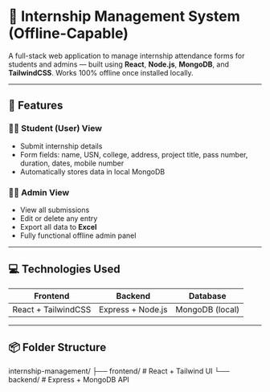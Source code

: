 # 📝 Internship Management System (Offline-Capable)

A full-stack web application to manage internship attendance forms for students and admins — built using **React**, **Node.js**, **MongoDB**, and **TailwindCSS**. Works 100% offline once installed locally.

---

## 🌟 Features

### 👨‍🎓 Student (User) View
- Submit internship details
- Form fields: name, USN, college, address, project title, pass number, duration, dates, mobile number
- Automatically stores data in local MongoDB

### 🧑‍💼 Admin View
- View all submissions
- Edit or delete any entry
- Export all data to **Excel**
- Fully functional offline admin panel

---

## 💻 Technologies Used

| Frontend             | Backend         | Database       |
|----------------------|------------------|----------------|
| React + TailwindCSS  | Express + Node.js| MongoDB (local)|

---

## 📦 Folder Structure

internship-management/
├── frontend/ # React + Tailwind UI
└── backend/ # Express + MongoDB API
